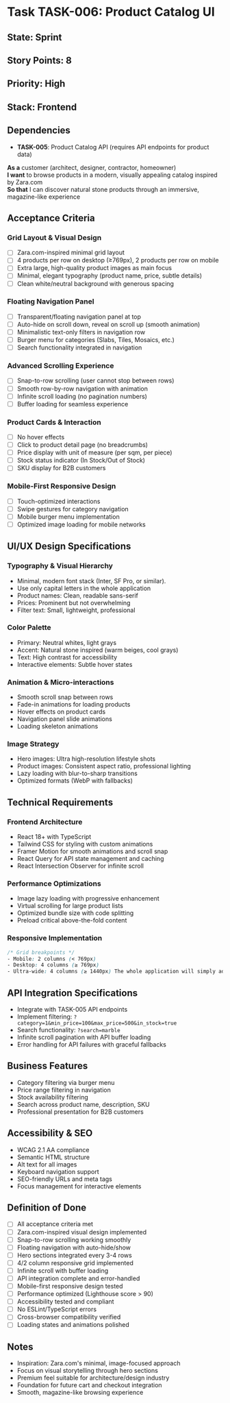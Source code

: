 # Task TASK-006: Product Catalog UI

## State: Sprint

## Story Points: 8

## Priority: High

## Stack: Frontend

## Dependencies

-   **TASK-005**: Product Catalog API (requires API endpoints for product data)

**As a** customer (architect, designer, contractor, homeowner)  
**I want** to browse products in a modern, visually appealing catalog inspired by Zara.com  
**So that** I can discover natural stone products through an immersive, magazine-like experience

## Acceptance Criteria

### **Grid Layout & Visual Design**

-   [ ] Zara.com-inspired minimal grid layout
-   [ ] 4 products per row on desktop (≥769px), 2 products per row on mobile
-   [ ] Extra large, high-quality product images as main focus
-   [ ] Minimal, elegant typography (product name, price, subtle details)
-   [ ] Clean white/neutral background with generous spacing

### **Floating Navigation Panel**

-   [ ] Transparent/floating navigation panel at top
-   [ ] Auto-hide on scroll down, reveal on scroll up (smooth animation)
-   [ ] Minimalistic text-only filters in navigation row
-   [ ] Burger menu for categories (Slabs, Tiles, Mosaics, etc.)
-   [ ] Search functionality integrated in navigation

### **Advanced Scrolling Experience**

-   [ ] Snap-to-row scrolling (user cannot stop between rows)
-   [ ] Smooth row-by-row navigation with animation
-   [ ] Infinite scroll loading (no pagination numbers)
-   [ ] Buffer loading for seamless experience

### **Product Cards & Interaction**

-   [ ] No hover effects
-   [ ] Click to product detail page (no breadcrumbs)
-   [ ] Price display with unit of measure (per sqm, per piece)
-   [ ] Stock status indicator (In Stock/Out of Stock)
-   [ ] SKU display for B2B customers

### **Mobile-First Responsive Design**

-   [ ] Touch-optimized interactions
-   [ ] Swipe gestures for category navigation
-   [ ] Mobile burger menu implementation
-   [ ] Optimized image loading for mobile networks

## UI/UX Design Specifications

### **Typography & Visual Hierarchy**

-   Minimal, modern font stack (Inter, SF Pro, or similar).
-   Use only capital letters in the whole application
-   Product names: Clean, readable sans-serif
-   Prices: Prominent but not overwhelming
-   Filter text: Small, lightweight, professional

### **Color Palette**

-   Primary: Neutral whites, light grays
-   Accent: Natural stone inspired (warm beiges, cool grays)
-   Text: High contrast for accessibility
-   Interactive elements: Subtle hover states

### **Animation & Micro-interactions**

-   Smooth scroll snap between rows
-   Fade-in animations for loading products
-   Hover effects on product cards
-   Navigation panel slide animations
-   Loading skeleton animations

### **Image Strategy**

-   Hero images: Ultra high-resolution lifestyle shots
-   Product images: Consistent aspect ratio, professional lighting
-   Lazy loading with blur-to-sharp transitions
-   Optimized formats (WebP with fallbacks)

## Technical Requirements

### **Frontend Architecture**

-   React 18+ with TypeScript
-   Tailwind CSS for styling with custom animations
-   Framer Motion for smooth animations and scroll snap
-   React Query for API state management and caching
-   React Intersection Observer for infinite scroll

### **Performance Optimizations**

-   Image lazy loading with progressive enhancement
-   Virtual scrolling for large product lists
-   Optimized bundle size with code splitting
-   Preload critical above-the-fold content

### **Responsive Implementation**

```css
/* Grid breakpoints */
- Mobile: 2 columns (< 769px)
- Desktop: 4 columns (≥ 769px)
- Ultra-wide: 4 columns (≥ 1440px) The whole application will simply adapt on the new screen (get bigger and persist the whole ratio)
```

## API Integration Specifications

-   Integrate with TASK-005 API endpoints
-   Implement filtering: `?category=1&min_price=100&max_price=500&in_stock=true`
-   Search functionality: `?search=marble`
-   Infinite scroll pagination with API buffer loading
-   Error handling for API failures with graceful fallbacks

## Business Features

-   Category filtering via burger menu
-   Price range filtering in navigation
-   Stock availability filtering
-   Search across product name, description, SKU
-   Professional presentation for B2B customers

## Accessibility & SEO

-   WCAG 2.1 AA compliance
-   Semantic HTML structure
-   Alt text for all images
-   Keyboard navigation support
-   SEO-friendly URLs and meta tags
-   Focus management for interactive elements

## Definition of Done

-   [ ] All acceptance criteria met
-   [ ] Zara.com-inspired visual design implemented
-   [ ] Snap-to-row scrolling working smoothly
-   [ ] Floating navigation with auto-hide/show
-   [ ] Hero sections integrated every 3-4 rows
-   [ ] 4/2 column responsive grid implemented
-   [ ] Infinite scroll with buffer loading
-   [ ] API integration complete and error-handled
-   [ ] Mobile-first responsive design tested
-   [ ] Performance optimized (Lighthouse score > 90)
-   [ ] Accessibility tested and compliant
-   [ ] No ESLint/TypeScript errors
-   [ ] Cross-browser compatibility verified
-   [ ] Loading states and animations polished

## Notes

-   Inspiration: Zara.com's minimal, image-focused approach
-   Focus on visual storytelling through hero sections
-   Premium feel suitable for architecture/design industry
-   Foundation for future cart and checkout integration
-   Smooth, magazine-like browsing experience
